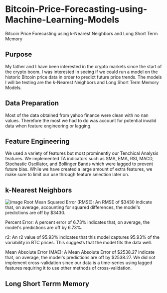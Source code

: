 # Bitcoin-Price-Forecasting-using-Machine-Learning-Models
Bitcoin Price Forecasting using k-Nearest Neighbors and Long Short Term Memory

## Purpose
My father and I have been interested in the crypto markets since the start of the crypto boom. I was interested in seeing if we could run a model on the historic Bitcoin price data in order to predict future price trends. The models I will be testing are the k-Nearest Neighbors and Long Short Term Memory Models.

## Data Preparation
Most of the data obtained from yahoo finance were clean with no nan values. Therefore the most we had to do was account for potential invalid data when feature engineering or lagging.

## Feature Engineering
We used a variety of features but most prominently our Tenchical Analysis features. We implemented TA indicators such as SMA, EMA, RSI, MACD, Stochastic Oscillator, and Bollinger Bands which were lagged to prevent future bias. While we have created a large amount of extra features, we make sure to limit our use through feature selection later on.

## k-Nearest Neighbors
![image](https://github.com/user-attachments/assets/31beade9-a334-4929-9e03-7d6bbbe1e3b5)
Root Mean Squared Error (RMSE): An RMSE of $3430 indicate that, on average, accounting for squared differences, the model's predictions are off by $3430.

Percent Error: A percent error of 6.73% indicates that, on average, the model's predictions are off by 6.73%.

r2: An r2 value of 95.93% indicates that this model captures 95.93% of the variability in BTC prices. This suggests that the model fits the data well.

Mean Absolute Error (MAE): A Mean Absolute Error of $2538.27 indicate that, on average, the model's predictions are off by $2538.27. We did not implement cross-validation since our data is a time-series using lagged features requiring it to use other methods of cross-validation.

## Long Short Terrm Memory
